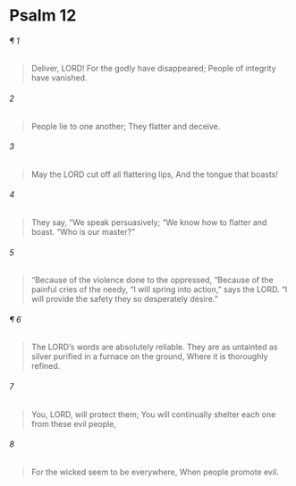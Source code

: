 # Psalm 12
###### ¶ 1
> Deliver, LORD!
> For the godly have disappeared;
> People of integrity have vanished.
###### 2
> People lie to one another;
> They flatter and deceive.
###### 3
> May the LORD cut off all flattering lips,
> And the tongue that boasts!
###### 4
> They say, “We speak persuasively;
> “We know how to flatter and boast.
> “Who is our master?”
###### 5
> “Because of the violence done to the oppressed,
> “Because of the painful cries of the needy,
> “I will spring into action,” says the LORD.
> “I will provide the safety they so desperately desire.”
###### ¶ 6
> The LORD’s words are absolutely reliable.
> They are as untainted as silver purified in a furnace on the ground,
> Where it is thoroughly refined.
###### 7
> You, LORD, will protect them;
> You will continually shelter each one from these evil people,
###### 8
> For the wicked seem to be everywhere,
> When people promote evil.
